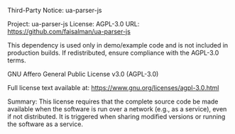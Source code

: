 Third-Party Notice: ua-parser-js

Project: ua-parser-js
License: AGPL-3.0
URL: https://github.com/faisalman/ua-parser-js

This dependency is used only in demo/example code and is not included in production builds.
If redistributed, ensure compliance with the AGPL-3.0 terms.

GNU Affero General Public License v3.0 (AGPL-3.0)

Full license text available at:
https://www.gnu.org/licenses/agpl-3.0.html

Summary: This license requires that the complete source code be made available
when the software is run over a network (e.g., as a service), even if not
distributed. It is triggered when sharing modified versions or running the
software as a service.